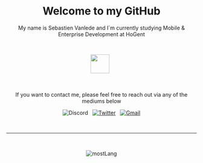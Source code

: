 <h1 align="center"> Welcome to my GitHub </h1>
<p align="center">My name is Sebastien Vanlede and I`m currently studying Mobile & Enterprise Development at HoGent<p>
<br>
<p align="center">
  <a href="https://www.hogent.be/opleidingen/bachelors/toegepaste-informatica/"><img width=50 src="//imgur.com/a/ugOLCeI"></a>&nbsp;&nbsp;
</p>
<br>

<p align="center">If you want to contact me, please feel free to reach out via any of the mediums below<p>

<p align="center">
  <a><img src="https://img.shields.io/badge/Sebastien%232927-17213A?style=flat&logo=discord&logoColor=white" alt="Discord"></a>&nbsp;&nbsp;
  <a href="https://twitter.com/SebaVanlede" target="_blank"><img src="https://img.shields.io/badge/@SebaVanlede-%230077B5.svg?&style=flat&logo=twitter&logoColor=white&link=https://twitter.com/rtunazzz" alt="Twitter"></a>&nbsp;&nbsp;
  <a href="mailto:sebastien.vanlede@outlook.be" target="_blank"><img src="https://img.shields.io/badge/-sebastien.vanlede@outlook.be-c14438?style=flat&logo=Gmail&logoColor=white&link=mailto:sebastien.vanlede@outlook.be" alt="Gmail"></a>
</p>
<br>

***

&nbsp;&nbsp;
<p align="center">
  <a><img src="https://github-readme-stats.vercel.app/api/top-langs/?username=SebastienVanlede&layout=compact" alt="mostLang"></a>
</p>
